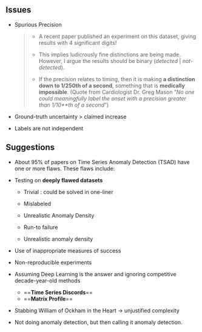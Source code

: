 ## Issues

- Spurious Precision 

  > - A recent paper published an experiment on this dataset, giving results with 4 significant digits! 
  >
  > - This implies ludicrously fine distinctions are being made. However, I argue the results should be binary (*detected* | *not-detected*).
  >
  > - If the precision relates to timing, then it is making **a distinction down to 1/250th of a second**, something that is **medically impossible**. (Quote from Cardiologist Dr. Greg Mason “*No one could meaningfully label the onset with a precision greater than 1/10**th* *of a second*”)

- Ground-truth uncertainty > claimed increase

- Labels are not independent 

## Suggestions

- About 95% of papers on Time Series Anomaly Detection (TSAD) have one or more flaws. These flaws include:

- Testing on **deeply flawed datasets**

  - Trivial : could be solved in one-liner
  - Mislabeled
  - Unrealistic Anomaly Density 

  - Run-to failure
  - Unrealistic anomaly density

- Use of inappropriate measures of success
- Non-reproducible experiments
- Assuming Deep Learning is the answer and ignoring competitive decade-year-old methods 
  - ==**Time Series Discords**== 
  - ==**Matrix Profile**==
- Stabbing William of Ockham in the Heart -> unjustified complexity

- Not doing anomaly detection, but then calling it anomaly detection.